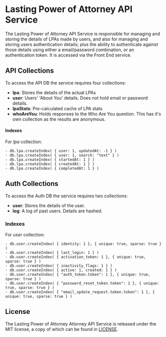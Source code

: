 
# Lasting Power of Attorney API Service

The Lasting Power of Attorney API Service is responsible for managing and storing the details of LPAs made by users, and also for managing and storing users authentication details; plus the ability to authenticate against those details using either a email/password combination, or an authentication token. It is accessed via the Front End service.


## API Collections

To access the API DB the service requires four collections:
* **lpa**: Stores the details of the actual LPAs
* **user**: Users' 'About You' details. Does not hold email or password details.
* **lpaStats**: Pre-calculated cache of LPA stats
* **whoAreYou**: Holds responses to the Who Are You question. This has it's own collection as the results are anonymous.

#### Indexes

For _lpa_ collection:
```
- db.lpa.createIndex( { user: 1, updatedAt: -1 } )
- db.lpa.createIndex( { user: 1, search: "text" } )
- db.lpa.createIndex( { startedAt: 1 } )
- db.lpa.createIndex( { createdAt: 1 } )
- db.lpa.createIndex( { completedAt: 1 } )
```


## Auth Collections

To access the Auth DB the service requires two collections:
* **user**: Stores the details of the user.
* **log**: A log of past users. Details are hashed.

### Indexes

For _user_ collection:
```
- db.user.createIndex( { identity: 1 }, { unique: true, sparse: true } )
- db.user.createIndex( { last_login: 1 } )
- db.user.createIndex( { activation_token: 1 }, { unique: true, sparse: true } )
- db.user.createIndex( { inactivity_flags: 1 } )
- db.user.createIndex( { active: 1, created: 1 } )
- db.user.createIndex( { "auth_token.token": 1 }, { unique: true, sparse: true } )
- db.user.createIndex( { "password_reset_token.token": 1 }, { unique: true, sparse: true } )
- db.user.createIndex( { "email_update_request.token.token": 1 }, { unique: true, sparse: true } )
```

License
-------

The Lasting Power of Attorney Attorney API Service is released under the MIT license, a copy of which can be found in [LICENSE](LICENSE).
